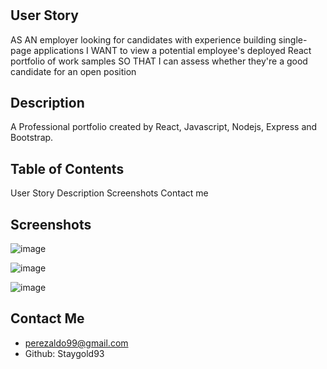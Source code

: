 #
## User Story 
AS AN employer looking for candidates with experience building single-page applications
I WANT to view a potential employee's deployed React portfolio of work samples
SO THAT I can assess whether they're a good candidate for an open position


## Description 
A Professional portfolio created by React, Javascript, Nodejs, Express and Bootstrap. 

## Table of Contents 
User Story
 Description
Screenshots
Contact me 


## Screenshots 
![image](https://user-images.githubusercontent.com/112224915/227688768-80375ab0-6af4-49a9-b7ba-2a03e54fd5a8.png)

![image](https://user-images.githubusercontent.com/112224915/227688869-502c65f1-6c07-4bc1-a167-9ec507a3fb54.png)

![image](https://user-images.githubusercontent.com/112224915/227688921-6a4a8c71-df5e-4ba6-b4e9-78a1556d53af.png)


## Contact Me 
* perezaldo99@gmail.com 
* Github: Staygold93


